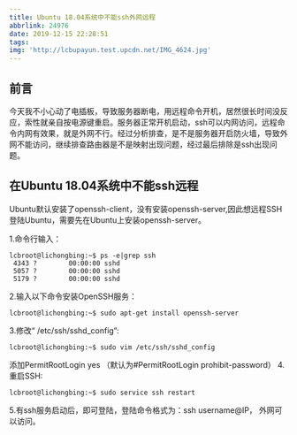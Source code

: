 ```yaml
---
title: Ubuntu 18.04系统中不能ssh外网远程
abbrlink: 24976
date: 2019-12-15 22:28:51
tags:
img: 'http://lcbupayun.test.upcdn.net/IMG_4624.jpg'
---
```


## 前言
今天我不小心动了电插板，导致服务器断电，用远程命令开机，居然很长时间没反应，索性就亲自按电源键重启。服务器正常开机启动，ssh可以内网访问，远程命令内网有效果，就是外网不行。经过分析排查，是不是服务器开启防火墙，导致外网不能访问，继续排查路由器是不是映射出现问题，经过最后排除是ssh出现问题。

## 在Ubuntu 18.04系统中不能ssh远程
Ubuntu默认安装了openssh-client，没有安装openssh-server,因此想远程SSH登陆Ubuntu，需要先在Ubuntu上安装openssh-server。

1.命令行输入：

    lcbroot@lichongbing:~$ ps -e|grep ssh
     4343 ?        00:00:00 sshd
     5057 ?        00:00:00 sshd
     5179 ?        00:00:00 sshd
2.输入以下命令安装OpenSSH服务：

    lcbroot@lichongbing:~$ sudo apt-get install openssh-server
3.修改“ /etc/ssh/sshd_config”:

    lcbroot@lichongbing:~$ sudo vim /etc/ssh/sshd_config

添加PermitRootLogin yes （默认为#PermitRootLogin prohibit-password）
4.重启SSH:

    lcbroot@lichongbing:~$ sudo service ssh restart
5.有ssh服务启动后，即可登陆，登陆命令格式为：ssh username@IP， 外网可以访问。
